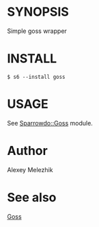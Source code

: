# SYNOPSIS

Simple goss wrapper


# INSTALL

    $ s6 --install goss

# USAGE

See [Sparrowdo::Goss](https://github.com/melezhik/sparrowdo-goss) module.

# Author

Alexey Melezhik

# See also

[Goss](https://github.com/aelsabbahy/goss)
